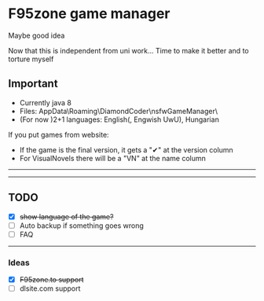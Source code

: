 # F95zone game manager

Maybe good idea

Now that this is independent from uni work... Time to make it better
and to torture myself

## Important

- Currently java 8
- Files: AppData\Roaming\DiamondCoder\nsfwGameManager\
- (For now )2+1 languages: English(, Engwish UwU), Hungarian

If you put games from website:

- If the game is the final version, it gets a "✔" at the version column
- For VisualNovels there will be a "VN" at the name column

---
---

## TODO

- [x] ~~show language of the game?~~
- [ ] Auto backup if something goes wrong
- [ ] FAQ

---

### Ideas

- [x] ~~F95zone.to support~~
- [ ] dlsite.com support
